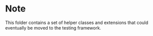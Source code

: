 ﻿# Note
This folder contains a set of helper classes and extensions that could eventually be moved to the testing framework.
